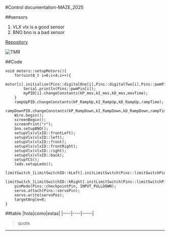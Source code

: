 #Control documentation-MAZE_2025

##sensors
1. VLX
   vlx is a good sensor
2. BNO
   bno is a bad sensor

[Repository](
  https://github.com/RoBorregos/robocup-rescuemaze-2025
)

![TMR](https://github.com/RoBorregos.png)

##Code
```
void motors::setupMotors(){
    for(uint8_t i=0;i<4;i++){
        motor[i].initialize(Pins::digitalOne[i],Pins::digitalTwo[i],Pins::pwmPin[i],i);
        Serial.println(Pins::pwmPin[i]);
        myPID[i].changeConstants(kP_mov,kI_mov,kD_mov,movTime);
    }
    rampUpPID.changeConstants(kP_RampUp,kI_RampUp,kD_RampUp,rampTime);
    rampDownPID.changeConstants(kP_RampDown,kI_RampDown,kD_RampDown,rampTime);
    Wire.begin();
    screenBegin();
    screenPrint("r");
    bno.setupBNO();
    setupVlx(vlxID::frontLeft);
    setupVlx(vlxID::left);
    setupVlx(vlxID::front);
    setupVlx(vlxID::frontRight);
    setupVlx(vlxID::right);
    setupVlx(vlxID::back);
    setupTCS();
    leds.setupLeds();
    limitSwitch_[LimitSwitchID::kLeft].initLimitSwitch(Pins::limitSwitchPins[LimitSwitchID::kLeft]);
    limitSwitch_[LimitSwitchID::kRight].initLimitSwitch(Pins::limitSwitchPins[LimitSwitchID::kRight]);
    pinMode(Pins::checkpointPin, INPUT_PULLDOWN);
    servo.attach(Pins::servoPin);
    servo.write(servoPos);
    targetAngle=0;
}
```

##table
|hola|como|estas|
|----|----|-----|


> quote

---

